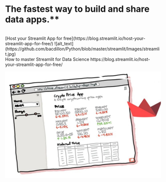 # The fastest way to build and share data apps.**
<br>
[Host your Streamlit App for free](https://blog.streamlit.io/host-your-streamlit-app-for-free/)
![alt_text](https://github.com/bacdillon/Python/blob/master/streamlit/Images/streamlit.jpg)

<br>
How to master Streamlit for Data Science https://blog.streamlit.io/host-your-streamlit-app-for-free/

![alt_text](https://github.com/bacdillon/Python/blob/master/streamlit/Images/Data%20Science.jpg)
